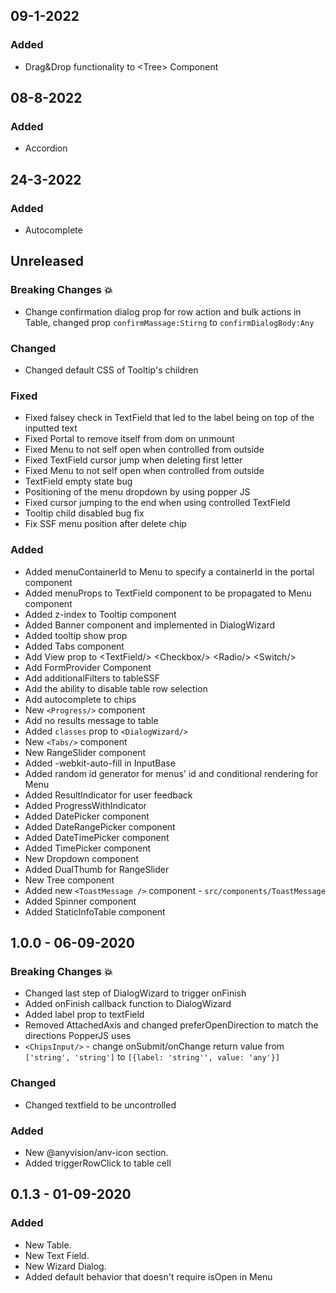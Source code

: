 ## 09-1-2022

### Added

- Drag&Drop functionality to \<Tree> Component

## 08-8-2022

### Added

- Accordion

## 24-3-2022

### Added

- Autocomplete

## Unreleased

### Breaking Changes :boom:

- Change confirmation dialog prop for row action and bulk actions in Table, changed prop `confirmMassage:Stirng` to `confirmDialogBody:Any`

### Changed

- Changed default CSS of Tooltip's children

### Fixed

- Fixed falsey check in TextField that led to the label being on top of the inputted text
- Fixed Portal to remove itself from dom on unmount
- Fixed Menu to not self open when controlled from outside
- Fixed TextField cursor jump when deleting first letter
- Fixed Menu to not self open when controlled from outside
- TextField empty state bug
- Positioning of the menu dropdown by using popper JS
- Fixed cursor jumping to the end when using controlled TextField
- Tooltip child disabled bug fix
- Fix SSF menu position after delete chip

### Added

- Added menuContainerId to Menu to specify a containerId in the portal component
- Added menuProps to TextField component to be propagated to Menu component
- Added z-index to Tooltip component
- Added Banner component and implemented in DialogWizard
- Added tooltip show prop
- Added Tabs component
- Add View prop to \<TextField/> \<Checkbox/> \<Radio/> \<Switch/>
- Add FormProvider Component
- Add additionalFilters to tableSSF
- Add the ability to disable table row selection
- Add autocomplete to chips
- New `<Progress/>` component
- Add no results message to table
- Added `classes` prop to `<DialogWizard/>`
- New `<Tabs/>` component
- New RangeSlider component
- Added -webkit-auto-fill in InputBase
- Added random id generator for menus' id and conditional rendering for Menu
- Added ResultIndicator for user feedback
- Added ProgressWithIndicator
- Added DatePicker component
- Added DateRangePicker component
- Added DateTimePicker component
- Added TimePicker component
- New Dropdown component
- Added DualThumb for RangeSlider
- New Tree component
- Added new `<ToastMessage />` component - `src/components/ToastMessage`
- Added Spinner component
- Added StaticInfoTable component

## 1.0.0 - 06-09-2020

### Breaking Changes :boom:

- Changed last step of DialogWizard to trigger onFinish
- Added onFinish callback function to DialogWizard
- Added label prop to textField
- Removed AttachedAxis and changed preferOpenDirection to match the directions PopperJS uses
- `<ChipsInput/>` - change onSubmit/onChange return value from `['string', 'string']` to `[{label: 'string'', value: 'any'}]`

### Changed

- Changed textfield to be uncontrolled

### Added

- New @anyvision/anv-icon section.
- Added triggerRowClick to table cell

## 0.1.3 - 01-09-2020

### Added

- New Table.
- New Text Field.
- New Wizard Dialog.
- Added default behavior that doesn't require isOpen in Menu

<!--
Sections:
### Breaking Changes :boom:
### Added
### Changed
### Deprecated
### Removed
### Fixed
### Security
-->
